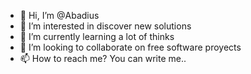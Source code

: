 - 👋 Hi, I’m @Abadius
- 👀 I’m interested in discover new solutions
- 🌱 I’m currently learning a lot of thinks
- 💞️ I’m looking to collaborate on free software proyects
- 📫 How to reach me? You can write me..

<!---
Abadius/Abadius is a ✨ special ✨ repository because its `README.md` (this file) appears on your GitHub profile.
You can click the Preview link to take a look at your changes.
--->
